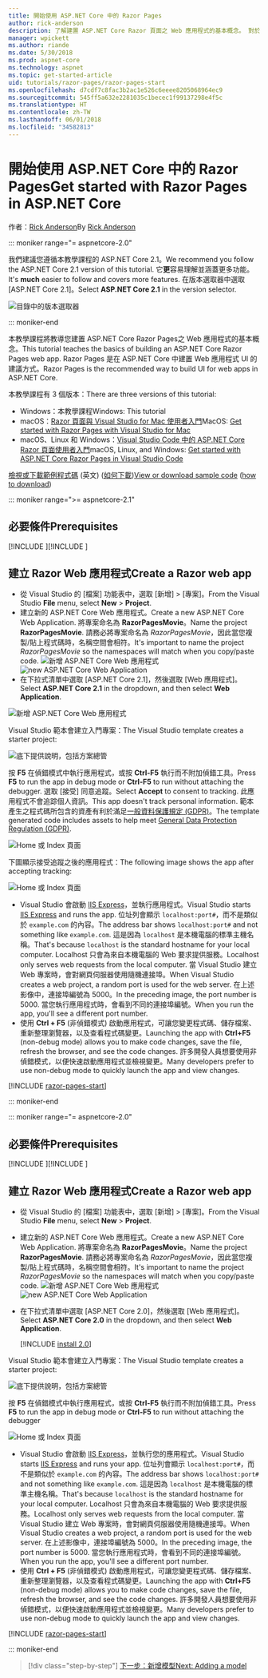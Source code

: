 ```yaml
---
title: 開始使用 ASP.NET Core 中的 Razor Pages
author: rick-anderson
description: 了解建置 ASP.NET Core Razor 頁面之 Web 應用程式的基本概念。 對於 ASP.NET Core 中的 Web 工作負載，建議使用 Razor 頁面。
manager: wpickett
ms.author: riande
ms.date: 5/30/2018
ms.prod: aspnet-core
ms.technology: aspnet
ms.topic: get-started-article
uid: tutorials/razor-pages/razor-pages-start
ms.openlocfilehash: d7cdf7c8fac3b2ac1e526c6eeee8205068964ec9
ms.sourcegitcommit: 545ff5a632e2281035c1becec1f99137298e4f5c
ms.translationtype: HT
ms.contentlocale: zh-TW
ms.lasthandoff: 06/01/2018
ms.locfileid: "34582813"
---
```

# <a name="get-started-with-razor-pages-in-aspnet-core"></a><span data-ttu-id="684db-104">開始使用 ASP.NET Core 中的 Razor Pages</span><span class="sxs-lookup"><span data-stu-id="684db-104">Get started with Razor Pages in ASP.NET Core</span></span>

<span data-ttu-id="684db-105">作者：[Rick Anderson](https://twitter.com/RickAndMSFT)</span><span class="sxs-lookup"><span data-stu-id="684db-105">By [Rick Anderson](https://twitter.com/RickAndMSFT)</span></span>

::: moniker range="= aspnetcore-2.0"

<span data-ttu-id="684db-106">我們建議您遵循本教學課程的 ASP.NET Core 2.1。</span><span class="sxs-lookup"><span data-stu-id="684db-106">We recommend you follow the ASP.NET Core 2.1 version of this tutorial.</span></span> <span data-ttu-id="684db-107">它**更**容易理解並涵蓋更多功能。</span><span class="sxs-lookup"><span data-stu-id="684db-107">It's **much** easier to follow and covers more features.</span></span> <span data-ttu-id="684db-108">在版本選取器中選取 [ASP.NET Core 2.1]。</span><span class="sxs-lookup"><span data-stu-id="684db-108">Select **ASP.NET Core 2.1** in the version selector.</span></span>

![目錄中的版本選取器](razor-pages-start/_static/v21.png)

::: moniker-end

<span data-ttu-id="684db-110">本教學課程將教導您建置 ASP.NET Core Razor Pages之 Web 應用程式的基本概念。</span><span class="sxs-lookup"><span data-stu-id="684db-110">This tutorial teaches the basics of building an ASP.NET Core Razor Pages web app.</span></span> <span data-ttu-id="684db-111">Razor Pages 是在 ASP.NET Core 中建置 Web 應用程式 UI 的建議方式。</span><span class="sxs-lookup"><span data-stu-id="684db-111">Razor Pages is the recommended way to build UI for web apps in ASP.NET Core.</span></span>

<span data-ttu-id="684db-112">本教學課程有 3 個版本：</span><span class="sxs-lookup"><span data-stu-id="684db-112">There are three versions of this tutorial:</span></span>

* <span data-ttu-id="684db-113">Windows：本教學課程</span><span class="sxs-lookup"><span data-stu-id="684db-113">Windows: This tutorial</span></span>
* <span data-ttu-id="684db-114">macOS：[Razor 頁面與 Visual Studio for Mac 使用者入門](xref:tutorials/razor-pages-mac/razor-pages-start)</span><span class="sxs-lookup"><span data-stu-id="684db-114">MacOS: [Get started with Razor Pages with Visual Studio for Mac](xref:tutorials/razor-pages-mac/razor-pages-start)</span></span>
* <span data-ttu-id="684db-115">macOS、Linux 和 Windows：[Visual Studio Code 中的 ASP.NET Core Razor 頁面使用者入門](xref:tutorials/razor-pages-vsc/razor-pages-start)</span><span class="sxs-lookup"><span data-stu-id="684db-115">macOS, Linux, and Windows: [Get started with ASP.NET Core Razor Pages in Visual Studio Code](xref:tutorials/razor-pages-vsc/razor-pages-start)</span></span>

<span data-ttu-id="684db-116">[檢視或下載範例程式碼](https://github.com/aspnet/Docs/tree/master/aspnetcore/tutorials/razor-pages/razor-pages-start/sample) \(英文\) ([如何下載](xref:tutorials/index#how-to-download-a-sample))</span><span class="sxs-lookup"><span data-stu-id="684db-116">[View or download sample code](https://github.com/aspnet/Docs/tree/master/aspnetcore/tutorials/razor-pages/razor-pages-start/sample) ([how to download](xref:tutorials/index#how-to-download-a-sample))</span></span>

::: moniker range=">= aspnetcore-2.1"

## <a name="prerequisites"></a><span data-ttu-id="684db-117">必要條件</span><span class="sxs-lookup"><span data-stu-id="684db-117">Prerequisites</span></span>

<span data-ttu-id="684db-118">[!INCLUDE [](~/includes/net-core-prereqs-windows.md) [](~/includes/net-core-prereqs-windows.md)]</span><span class="sxs-lookup"><span data-stu-id="684db-118">[!INCLUDE [](~/includes/net-core-prereqs-windows.md) [](~/includes/net-core-prereqs-windows.md)]</span></span>

## <a name="create-a-razor-web-app"></a><span data-ttu-id="684db-119">建立 Razor Web 應用程式</span><span class="sxs-lookup"><span data-stu-id="684db-119">Create a Razor web app</span></span>

* <span data-ttu-id="684db-120">從 Visual Studio 的 [檔案] 功能表中，選取 [新增] > [專案]。</span><span class="sxs-lookup"><span data-stu-id="684db-120">From the Visual Studio **File** menu, select **New** > **Project**.</span></span>
* <span data-ttu-id="684db-121">建立新的 ASP.NET Core Web 應用程式。</span><span class="sxs-lookup"><span data-stu-id="684db-121">Create a new ASP.NET Core Web Application.</span></span> <span data-ttu-id="684db-122">將專案命名為 **RazorPagesMovie**。</span><span class="sxs-lookup"><span data-stu-id="684db-122">Name the project **RazorPagesMovie**.</span></span> <span data-ttu-id="684db-123">請務必將專案命名為 *RazorPagesMovie*，因此當您複製/貼上程式碼時，名稱空間會相符。</span><span class="sxs-lookup"><span data-stu-id="684db-123">It's important to name the project *RazorPagesMovie* so the namespaces will match when you copy/paste code.</span></span>
 <span data-ttu-id="684db-124">![新增 ASP.NET Core Web 應用程式](razor-pages-start/_static/np_2.1.png)</span><span class="sxs-lookup"><span data-stu-id="684db-124">![new ASP.NET Core Web Application](razor-pages-start/_static/np_2.1.png)</span></span>
* <span data-ttu-id="684db-125">在下拉式清單中選取 [ASP.NET Core 2.1]，然後選取 [Web 應用程式]。</span><span class="sxs-lookup"><span data-stu-id="684db-125">Select **ASP.NET Core 2.1** in the dropdown, and then select **Web Application**.</span></span>

 ![新增 ASP.NET Core Web 應用程式](razor-pages-start/_static/np_2_2.1.png)

<span data-ttu-id="684db-127">Visual Studio 範本會建立入門專案：</span><span class="sxs-lookup"><span data-stu-id="684db-127">The Visual Studio template creates a starter project:</span></span>

![底下提供說明，包括方案總管](razor-pages-start/_static/se2.1.png)

<span data-ttu-id="684db-129">按 **F5** 在偵錯模式中執行應用程式，或按 **Ctrl-F5** 執行而不附加偵錯工具。</span><span class="sxs-lookup"><span data-stu-id="684db-129">Press **F5** to run the app in debug mode or **Ctrl-F5** to run without attaching the debugger.</span></span> <span data-ttu-id="684db-130">選取 [接受] 同意追蹤。</span><span class="sxs-lookup"><span data-stu-id="684db-130">Select **Accept** to consent to tracking.</span></span> <span data-ttu-id="684db-131">此應用程式不會追踪個人資訊。</span><span class="sxs-lookup"><span data-stu-id="684db-131">This app doesn't track personal information.</span></span> <span data-ttu-id="684db-132">範本產生之程式碼所包含的資產有利於滿足[一般資料保護規定 (GDPR)](xref:security/gdpr)。</span><span class="sxs-lookup"><span data-stu-id="684db-132">The template generated code includes assets to help meet [General Data Protection Regulation (GDPR)](xref:security/gdpr).</span></span>

![Home 或 Index 頁面](razor-pages-start/_static/homeGDPR.png)

<span data-ttu-id="684db-134">下圖顯示接受追蹤之後的應用程式：</span><span class="sxs-lookup"><span data-stu-id="684db-134">The following image shows the app after accepting tracking:</span></span>

![Home 或 Index 頁面](razor-pages-start/_static/home2.1.png)

* <span data-ttu-id="684db-136">Visual Studio 會啟動 [IIS Express](/iis/extensions/introduction-to-iis-express/iis-express-overview)，並執行應用程式。</span><span class="sxs-lookup"><span data-stu-id="684db-136">Visual Studio starts [IIS Express](/iis/extensions/introduction-to-iis-express/iis-express-overview) and runs the app.</span></span> <span data-ttu-id="684db-137">位址列會顯示 `localhost:port#`，而不是類似於 `example.com` 的內容。</span><span class="sxs-lookup"><span data-stu-id="684db-137">The address bar shows `localhost:port#` and not something like `example.com`.</span></span> <span data-ttu-id="684db-138">這是因為 `localhost` 是本機電腦的標準主機名稱。</span><span class="sxs-lookup"><span data-stu-id="684db-138">That's because `localhost` is the standard hostname for your local computer.</span></span> <span data-ttu-id="684db-139">Localhost 只會為來自本機電腦的 Web 要求提供服務。</span><span class="sxs-lookup"><span data-stu-id="684db-139">Localhost only serves web requests from the local computer.</span></span> <span data-ttu-id="684db-140">當 Visual Studio 建立 Web 專案時，會對網頁伺服器使用隨機連接埠。</span><span class="sxs-lookup"><span data-stu-id="684db-140">When Visual Studio creates a web project, a random port is used for the web server.</span></span> <span data-ttu-id="684db-141">在上述影像中，連接埠編號為 5000。</span><span class="sxs-lookup"><span data-stu-id="684db-141">In the preceding image, the port number is 5000.</span></span> <span data-ttu-id="684db-142">當您執行應用程式時，會看到不同的連接埠編號。</span><span class="sxs-lookup"><span data-stu-id="684db-142">When you run the app, you'll see a different port number.</span></span>
* <span data-ttu-id="684db-143">使用 **Ctrl + F5** (非偵錯模式) 啟動應用程式，可讓您變更程式碼、儲存檔案、重新整理瀏覽器，以及查看程式碼變更。</span><span class="sxs-lookup"><span data-stu-id="684db-143">Launching the app with **Ctrl+F5** (non-debug mode) allows you to make code changes, save the file, refresh the browser, and see the code changes.</span></span> <span data-ttu-id="684db-144">許多開發人員想要使用非偵錯模式，以便快速啟動應用程式並檢視變更。</span><span class="sxs-lookup"><span data-stu-id="684db-144">Many developers prefer to use non-debug mode to quickly launch the app and view changes.</span></span>

[!INCLUDE [razor-pages-start](~/includes/RP/2.1/razor-pages-start.md)]

::: moniker-end

::: moniker range="= aspnetcore-2.0"

## <a name="prerequisites"></a><span data-ttu-id="684db-145">必要條件</span><span class="sxs-lookup"><span data-stu-id="684db-145">Prerequisites</span></span>

<span data-ttu-id="684db-146">[!INCLUDE [](~/includes/net-core-prereqs-windows.md) [](~/includes/net-core-prereqs-windows.md)]</span><span class="sxs-lookup"><span data-stu-id="684db-146">[!INCLUDE [](~/includes/net-core-prereqs-windows.md) [](~/includes/net-core-prereqs-windows.md)]</span></span>

## <a name="create-a-razor-web-app"></a><span data-ttu-id="684db-147">建立 Razor Web 應用程式</span><span class="sxs-lookup"><span data-stu-id="684db-147">Create a Razor web app</span></span>

* <span data-ttu-id="684db-148">從 Visual Studio 的 [檔案] 功能表中，選取 [新增] > [專案]。</span><span class="sxs-lookup"><span data-stu-id="684db-148">From the Visual Studio **File** menu, select **New** > **Project**.</span></span>
* <span data-ttu-id="684db-149">建立新的 ASP.NET Core Web 應用程式。</span><span class="sxs-lookup"><span data-stu-id="684db-149">Create a new ASP.NET Core Web Application.</span></span> <span data-ttu-id="684db-150">將專案命名為 **RazorPagesMovie**。</span><span class="sxs-lookup"><span data-stu-id="684db-150">Name the project **RazorPagesMovie**.</span></span> <span data-ttu-id="684db-151">請務必將專案命名為 *RazorPagesMovie*，因此當您複製/貼上程式碼時，名稱空間會相符。</span><span class="sxs-lookup"><span data-stu-id="684db-151">It's important to name the project *RazorPagesMovie* so the namespaces will match when you copy/paste code.</span></span>
  <span data-ttu-id="684db-152">![新增 ASP.NET Core Web 應用程式](../../mvc/razor-pages/index/_static/np.png)</span><span class="sxs-lookup"><span data-stu-id="684db-152">![new ASP.NET Core Web Application](../../mvc/razor-pages/index/_static/np.png)</span></span>
* <span data-ttu-id="684db-153">在下拉式清單中選取 [ASP.NET Core 2.0]，然後選取 [Web 應用程式]。</span><span class="sxs-lookup"><span data-stu-id="684db-153">Select **ASP.NET Core 2.0** in the dropdown, and then select **Web Application**.</span></span>

  [!INCLUDE [install 2.0](~/includes/dotnetcore-on-dotnetfx-vs.md)]

<span data-ttu-id="684db-154">Visual Studio 範本會建立入門專案：</span><span class="sxs-lookup"><span data-stu-id="684db-154">The Visual Studio template creates a starter project:</span></span>

![底下提供說明，包括方案總管](razor-pages-start/_static/se.png)

<span data-ttu-id="684db-156">按 **F5** 在偵錯模式中執行應用程式，或按 **Ctrl-F5** 執行而不附加偵錯工具。</span><span class="sxs-lookup"><span data-stu-id="684db-156">Press **F5** to run the app in debug mode or **Ctrl-F5** to run without attaching the debugger</span></span>

![Home 或 Index 頁面](razor-pages-start/_static/home.png)

* <span data-ttu-id="684db-158">Visual Studio 會啟動 [IIS Express](/iis/extensions/introduction-to-iis-express/iis-express-overview)，並執行您的應用程式。</span><span class="sxs-lookup"><span data-stu-id="684db-158">Visual Studio starts [IIS Express](/iis/extensions/introduction-to-iis-express/iis-express-overview) and runs your app.</span></span> <span data-ttu-id="684db-159">位址列會顯示 `localhost:port#`，而不是類似於 `example.com` 的內容。</span><span class="sxs-lookup"><span data-stu-id="684db-159">The address bar shows `localhost:port#` and not something like `example.com`.</span></span> <span data-ttu-id="684db-160">這是因為 `localhost` 是本機電腦的標準主機名稱。</span><span class="sxs-lookup"><span data-stu-id="684db-160">That's because `localhost` is the standard hostname for your local computer.</span></span> <span data-ttu-id="684db-161">Localhost 只會為來自本機電腦的 Web 要求提供服務。</span><span class="sxs-lookup"><span data-stu-id="684db-161">Localhost only serves web requests from the local computer.</span></span> <span data-ttu-id="684db-162">當 Visual Studio 建立 Web 專案時，會對網頁伺服器使用隨機連接埠。</span><span class="sxs-lookup"><span data-stu-id="684db-162">When Visual Studio creates a web project, a random port is used for the web server.</span></span> <span data-ttu-id="684db-163">在上述影像中，連接埠編號為 5000。</span><span class="sxs-lookup"><span data-stu-id="684db-163">In the preceding image, the port number is 5000.</span></span> <span data-ttu-id="684db-164">當您執行應用程式時，會看到不同的連接埠編號。</span><span class="sxs-lookup"><span data-stu-id="684db-164">When you run the app, you'll see a different port number.</span></span>
* <span data-ttu-id="684db-165">使用 **Ctrl + F5** (非偵錯模式) 啟動應用程式，可讓您變更程式碼、儲存檔案、重新整理瀏覽器，以及查看程式碼變更。</span><span class="sxs-lookup"><span data-stu-id="684db-165">Launching the app with **Ctrl+F5** (non-debug mode) allows you to make code changes, save the file, refresh the browser, and see the code changes.</span></span> <span data-ttu-id="684db-166">許多開發人員想要使用非偵錯模式，以便快速啟動應用程式並檢視變更。</span><span class="sxs-lookup"><span data-stu-id="684db-166">Many developers prefer to use non-debug mode to quickly launch the app and view changes.</span></span>

[!INCLUDE [razor-pages-start](~/includes/RP/2.1/razor-pages-start.md)]

::: moniker-end

> [!div class="step-by-step"]
> [<span data-ttu-id="684db-167">下一步：新增模型</span><span class="sxs-lookup"><span data-stu-id="684db-167">Next: Adding a model</span></span>](xref:tutorials/razor-pages/model)
